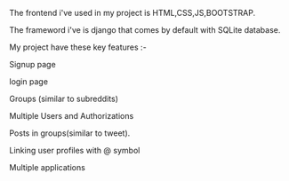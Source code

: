 The frontend i've used in my project is HTML,CSS,JS,BOOTSTRAP.

The frameword i've is django that comes by default with SQLite database.

My  project have these key features :-

Signup page

login page

Groups (similar to subreddits)

Multiple Users and Authorizations 

Posts in groups(similar to tweet).

Linking user profiles with @ symbol

Multiple applications

